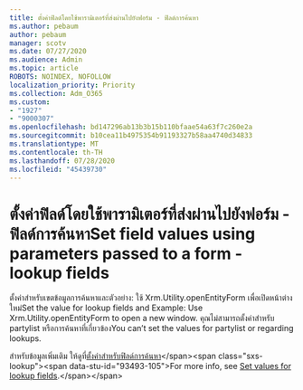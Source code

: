 ```yaml
---
title: ตั้งค่าฟิลด์โดยใช้พารามิเตอร์ที่ส่งผ่านไปยังฟอร์ม - ฟิลด์การค้นหา
ms.author: pebaum
author: pebaum
manager: scotv
ms.date: 07/27/2020
ms.audience: Admin
ms.topic: article
ROBOTS: NOINDEX, NOFOLLOW
localization_priority: Priority
ms.collection: Adm_O365
ms.custom:
- "1927"
- "9000307"
ms.openlocfilehash: bd147296ab13b3b15b110bfaae54a63f7c260e2a
ms.sourcegitcommit: b10cea11b4975354b91193327b58aa4740d34833
ms.translationtype: MT
ms.contentlocale: th-TH
ms.lasthandoff: 07/28/2020
ms.locfileid: "45439730"
---
```

# <a name="set-field-values-using-parameters-passed-to-a-form---lookup-fields"></a><span data-ttu-id="93493-102">ตั้งค่าฟิลด์โดยใช้พารามิเตอร์ที่ส่งผ่านไปยังฟอร์ม - ฟิลด์การค้นหา</span><span class="sxs-lookup"><span data-stu-id="93493-102">Set field values using parameters passed to a form - lookup fields</span></span>

<span data-ttu-id="93493-103">ตั้งค่าสําหรับเขตข้อมูลการค้นหาและตัวอย่าง: ใช้ Xrm.Utility.openEntityForm เพื่อเปิดหน้าต่างใหม่</span><span class="sxs-lookup"><span data-stu-id="93493-103">Set the value for lookup fields and Example: Use Xrm.Utility.openEntityForm to open a new window.</span></span> <span data-ttu-id="93493-104">คุณไม่สามารถตั้งค่าสําหรับ partylist หรือการค้นหาที่เกี่ยวข้อง</span><span class="sxs-lookup"><span data-stu-id="93493-104">You can’t set the values for partylist or regarding lookups.</span></span>

<span data-ttu-id="93493-105">สําหรับข้อมูลเพิ่มเติม ให้ดูที่[ตั้งค่าสําหรับฟิลด์การค้นหา](https://docs.microsoft.com/previous-versions/dynamicscrm-2016/developers-guide/gg334375(v=crm.8)#set-values-for-lookup-fields)</span><span class="sxs-lookup"><span data-stu-id="93493-105">For more info, see [Set values for lookup fields](https://docs.microsoft.com/previous-versions/dynamicscrm-2016/developers-guide/gg334375(v=crm.8)#set-values-for-lookup-fields).</span></span>